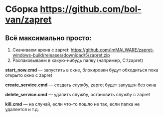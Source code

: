 # Сборка https://github.com/bol-van/zapret

## Всё максимально просто:
1. Скачиваем архив с zapret: https://github.com/ImMALWARE/zapret-windows-build/releases/download/5/zapret.zip
2. Распаковываем в какую-нибудь папку (например, C:\zapret)

**start_now.cmd** — запустить в окне, блокировки будут обходиться пока открыто окно с zapret

**create_service.cmd** — создать службу, zapret будет запущен без окна

**delete_service.cmd** — удалить службу, остановить службу с zapret

**kill.cmd** — на случай, если что-то пошло не так, если папка не удаляется и т.д.
